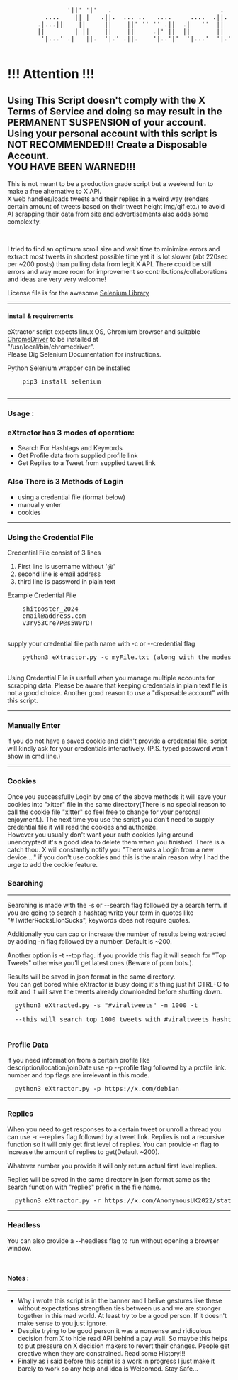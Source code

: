 <pre>
                '||' '|'   .                             .                   
          ....    || |   .||.  ... ..   ....     ....  .||.    ...   ... ..  
        .|...||    ||     ||    ||' '' '' .||  .|   ''  ||   .|  '|.  ||' '' 
        ||        | ||    ||    ||     .|' ||  ||       ||   ||   ||  ||     
         '|...' .|   ||.  '|.' .||.    '|..'|'  '|...'  '|.'  '|..|' .||.    

</pre>

<div>
<h1>!!! Attention !!!</h1>
  <p>
          <h2>Using This Script doesn't comply with the X Terms of Service and doing so 
          may result in the PERMANENT SUSPENSION of your account.
          Using your personal account with this script is NOT RECOMMENDED!!!
          Create a Disposable Account. <br> YOU HAVE BEEN WARNED!!!</h2>
</p>
</div>

<p>This is not meant to be a production grade script but a weekend fun to make a free alternative to X API.<br>
  X web handles/loads tweets and their replies in a weird way (renders certain amount of tweets based on their tweet height img/gif etc.) to avoid AI scrapping their data from site and advertisements also adds some complexity.
</p><br> 
  <p>
    I tried to find an optimum scroll size and wait time to minimize errors and extract most tweets in shortest possible time yet it is lot slower (abt 220sec per ~200 posts) 
    than pulling data from legit X API. There could be still errors and way more room for improvement so contributions/collaborations and ideas are very very welcome!<br>
  </p>
  <p>License file is for the awesome <a href="https://github.com/SeleniumHQ/selenium">Selenium Library</a>
  </p>
<hr>

<h4>install & requirements</h4>
<p>
    eXtractor script expects linux OS, Chromium browser and suitable <a href="https://googlechromelabs.github.io/chrome-for-testing/known-good-versions-with-downloads.json">ChromeDriver</a>
    to be installed at <br> "/usr/local/bin/chromedriver". <br> Please Dig Selenium Documentation for instructions.
  </p>
  <p>Python Selenium wrapper can be installed</p>
  <pre>
    pip3 install selenium
  </pre>
<hr>
<h3>Usage :</h3>
<div>
  <h3>eXtractor has 3 modes of operation:</h3>
  <p>
    <ul>
      <li>Search For Hashtags and Keywords</li>
      <li>Get Profile data from supplied profile link</li>
      <li>Get Replies to a Tweet from supplied tweet link</li>
    </ul>
  </p>
</div>
<div>
  <h3>Also There is 3 Methods of Login</h3>
  <ul>
    <li>using a credential file (format below)</li>
    <li>manually enter</li>
    <li>cookies</li>
  </ul>
  <hr>
  <h3>Using the Credential File</h3>
  <p>Credential File consist of 3 lines</p>
  <ol>
    <li>First line is username without '@'</li>
    <li>second line is email address</li>
    <li>third line is password in plain text</li>
  </ol>
  <p>Example Credential File</p>
  <pre>
    shitposter_2024
    email@address.com
    v3ry53Cre7P@s5W0rD!
  </pre>
  <p>supply your credential file path name with -c or --credential flag</p>
  <pre>
    python3 eXtractor.py -c myFile.txt (along with the modes --profile /--replies /--search flags see below.)
  </pre>
  <p>
    Using Credential File is usefull when you manage multiple accounts for scrapping data. Please be aware that keeping credentials in plain text file is not a good choice. Another good reason to use a "disposable account" with this script.
  </p>
  <hr>
  <h3>Manually Enter</h3>
  <p>
    if you do not have a saved cookie and didn't provide a credential file, script will kindly ask for your credentials interactively. (P.S. typed password won't show in cmd line.)
  </p>
  <hr>
  <h3>Cookies</h3>
  <p>
    Once you successfully Login by one of the above methods it will save your cookies into "xitter" file in the same directory(There is no special reason to call the cookie file "xitter" so feel free to change for your personal enjoyment.). The next time you use the script you don't need to supply credential file it will read the cookies and authorize.<br>
    However you usually don't want your auth cookies lying around unencrypted! it's a good idea to delete them when you finished. There is a catch thou. X will constantly notify you "There was a Login from a new device...." if you don't use cookies and this is the main reason why I had the urge to add the cookie feature.
  </p>
</div>
<h3>Searching</h3>
<hr>
<p>
  Searching is made with the -s or --search flag followed by a search term. if you are going to search a hashtag write your term in quotes like "#TwitterRocksElonSucks", keywords does not require quotes.</p>
  <p>
  Additionally you can cap or increase the number of results being extracted by adding -n flag followed by a number. Default is ~200.
  </p>
  <p>
    Another option is -t --top flag. if you provide this flag it will search for "Top Tweets" otherwise you'll get latest ones (Beware of porn bots.).
  </p>
  <p>
  Results will be saved in json format in the same directory.<br> You can get bored while eXtractor is busy doing it's thing just hit CTRL+C to exit and it will save the tweets already downloaded before shutting down.
</p>
<pre>
  python3 eXtracted.py -s "#viraltweets" -n 1000 -t
  ^
  --this will search top 1000 tweets with #viraltweets hashtag. 
  
</pre>
<h3>
  Profile Data
</h3>
<p>
  if you need information from a certain profile like description/location/joinDate use -p --profile flag followed by a profile link. number and top flags are irrelevant in this mode. 
</p>
<pre>
  python3 eXtractor.py -p https://x.com/debian
</pre>
<hr>
<h3>
  Replies
</h3>
<p>
  When you need to get responses to a certain tweet or unroll a thread you can use -r --replies flag followed by a tweet link. Replies is not a recursive function so it will only get first level of replies. You can provide -n flag to increase the amount of replies to get(Default ~200).</p> 
<p>
  Whatever number you provide it will only return actual first level replies.  
</p>
<p>
  Replies will be saved in the same directory in json format same as the search function with "replies" prefix in the file name.
</p>
<pre>
  python3 eXtractor.py -r https://x.com/AnonymousUK2022/status/1825436338683781120
</pre>
<hr>
<h3>Headless</h3>
<p>
  You can also provide a --headless flag to run without opening a browser window.
</p>
<br>
<h4>Notes :</h4>
<hr>
<p>
  <ul>
    <li>
      Why i wrote this script is in the banner and I belive gestures like these without expectations strengthen ties between us and we are stronger together in this mad world. At least try to be a good person. If it doesn't make sense to you just ignore.  
    </li> 
    <li>
      Despite trying to be good person it was a nonsense and ridiculous decision from X to hide read API behind a pay wall. So maybe this helps to put pressure on X decision makers to revert their changes. People get creative when they are constrained. Read some History!!!    
    </li>
    <li>
      Finally as i said before this script is a work in progress I just make it barely to work so any help and idea is Welcomed. Stay Safe... 
    </li>
  </ul>
</p>
